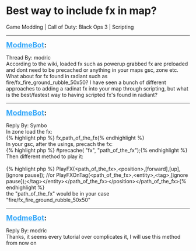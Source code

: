 # Best way to include fx in map?
Game Modding | Call of Duty: Black Ops 3 | Scripting

---
<strong style="font-size: 1.4em;"><span style="text-decoration: underline;text-decoration-color: #34a7f9;"><span style="color:#34a7f9;">ModmeBot</span></span>:</strong>

<p>Thread By: modric<br />According to the wiki, loaded fx such as powerup grabbed fx are preloaded and dont need to be precached or anything in your maps gsc, zone etc. What about for fx found in radiant such as fire/fx_fire_ground_rubble_50x50? I have seen a bunch of different approaches to adding a radinat fx into your map through scripting, but what is the best/fastest way to having scripted fx&#39;s found in radiant?</p>

---
<strong style="font-size: 1.4em;"><span style="text-decoration: underline;text-decoration-color: #34a7f9;"><span style="color:#34a7f9;">ModmeBot</span></span>:</strong>

<p>Reply By: Symbo<br />In zone load the fx:<br />{% highlight php %}
fx,path_of_the_fx{% endhighlight %}
 <br />In your gsc, after the usings, precach the fx:<br />{% highlight php %}
#precache( "fx", "path_of_the_fx");{% endhighlight %}
 <br />Then different method to play it:<br /> <br />{% highlight php %}
PlayFX(&lt;path_of_the_fx&gt;,&lt;position&gt;,[forward],[up],[ignore pause]);
//or
PlayFXOnTag(&lt;path_of_the_fx&gt;,&lt;entity&gt;,&lt;tag&gt;,[ignore pause]);&lt;/tag&gt;&lt;/entity&gt;&lt;/path_of_the_fx&gt;&lt;/position&gt;&lt;/path_of_the_fx&gt;{% endhighlight %}
 <br />the &quot;path_of_the_fx&quot; would be in your case &quot;fire/fx_fire_ground_rubble_50x50&quot;</p>

---
<strong style="font-size: 1.4em;"><span style="text-decoration: underline;text-decoration-color: #34a7f9;"><span style="color:#34a7f9;">ModmeBot</span></span>:</strong>

<p>Reply By: modric<br />Thanks, it seems every tutorial over complicates it, I will use this method from now on</p>

